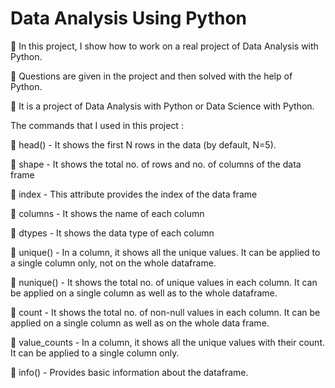 # Data Analysis Using Python

🔷 In this project, I show how to work on a real project of Data Analysis with Python.

🔷 Questions are given in the project and then solved with the help of Python.

🔷 It is a project of Data Analysis with Python or Data Science with Python.

The commands that I used in this project :

🔴 head() - It shows the first N rows in the data (by default, N=5).

🔴 shape - It shows the total no. of rows and no. of columns of the data frame

🔴 index - This attribute provides the index of the data frame

🔴 columns - It shows the name of each column

🔴 dtypes - It shows the data type of each column

🔴 unique() - In a column, it shows all the unique values. It can be applied to a single column only, not on the whole dataframe.

🔴 nunique() - It shows the total no. of unique values in each column. It can be applied on a single column as well as to the whole dataframe.

🔴 count - It shows the total no. of non-null values in each column. It can be applied on a single column as well as on the whole data frame.

🔴 value_counts - In a column, it shows all the unique values with their count. It can be applied to a single column only.

🔴 info() - Provides basic information about the dataframe.

